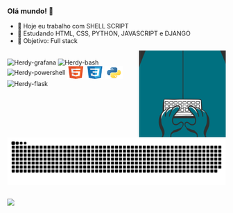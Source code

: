 ### Olá mundo! 👋

- 🔭 Hoje eu trabalho com SHELL SCRIPT
- 🌱 Estudando HTML, CSS, PYTHON, JAVASCRIPT e DJANGO
- 🚩 Objetivo: Full stack

<img align="right" alt="GIF" width="200" src="https://github.com/Herdy721/Herdy721/blob/main/coding.gif?raw=true">

<div style="display: inline_block"><br>
  <img align="center" alt="Herdy-grafana" height="30" width="40" src="https://cdn.jsdelivr.net/gh/devicons/devicon@latest/icons/grafana/grafana-original.svg">
  <img align="center" alt="Herdy-bash" height="30" width="40" src="https://cdn.jsdelivr.net/gh/devicons/devicon@latest/icons/bash/bash-original.svg">       
  <img align="center" alt="Herdy-powershell" height="30" width="40" src="https://cdn.jsdelivr.net/gh/devicons/devicon@latest/icons/powershell/powershell-original.svg">
  <img align="center" alt="Herdy-HTML" height="30" width="40" src="https://raw.githubusercontent.com/devicons/devicon/master/icons/html5/html5-original.svg">
  <img align="center" alt="Herdy-CSS" height="30" width="40" src="https://raw.githubusercontent.com/devicons/devicon/master/icons/css3/css3-original.svg">
  <img align="center" alt="Herdy-Python" height="30" width="40" src="https://raw.githubusercontent.com/devicons/devicon/master/icons/python/python-original.svg">
  <img align="center" alt="Herdy-flask" height="30" width="30" src="https://encrypted-tbn0.gstatic.com/images?q=tbn:ANd9GcSQSMkat3wWKR6ke_PFliKlBbTEunnnjr5bMdva41vL8lAChIrHpQhhlQ_eZNyVuL9SIqs&usqp=CAU">
  
  
          
</div>

<picture>
  <source
    media="(prefers-color-scheme: dark)"
    srcset="https://raw.githubusercontent.com/GabrielVitorGL/GabrielVitorGL/output/github-contribution-grid-snake-dark.svg"
  />
  <source
    media="(prefers-color-scheme: light)"
    srcset="https://raw.githubusercontent.com/GabrielVitorGL/GabrielVitorGL/output/github-contribution-grid-snake.svg"
  />
  <img
    alt="github contribution grid snake animation"
    src="https://raw.githubusercontent.com/GabrielVitorGL/GabrielVitorGL/output/github-contribution-grid-snake.svg"
  />
</picture>

##

<div> 
  <a href="https://www.linkedin.com/in/ramon-herdy-617187171" target="_blank"><img src="https://img.shields.io/badge/-LinkedIn-%230077B5?style=for-the-badge&logo=linkedin&logoColor=white" target="_blank"></a> 
</div>




  

  

